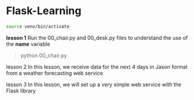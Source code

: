 # Flask-Learning

```bash
source venv/bin/activate
```

**lesson 1**
Run the 00_chair.py and 00_desk.py files to understand the use of the __name__ variable
> python 00_chair.py

lesson 2
In this lesson, we receive data for the next 4 days in Jason format from a weather forecasting web service

lesson 3
In this lesson, we will set up a very simple web service with the Flask library
